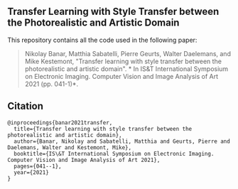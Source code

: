## Transfer Learning with Style Transfer between the Photorealistic and Artistic Domain


This repository contains all the code used in the following paper:

> Nikolay Banar,  Matthia Sabatelli, Pierre Geurts, Walter Daelemans, and Mike Kestemont, "Transfer learning with style transfer between the photorealistic and artistic domain". * In IS&T International Symposium on Electronic Imaging. Computer Vision and Image Analysis of Art 2021 (pp. 041-1)*.


## Citation

```
@inproceedings{banar2021transfer,
  title={Transfer learning with style transfer between the photorealistic and artistic domain},
  author={Banar, Nikolay and Sabatelli, Matthia and Geurts, Pierre and Daelemans, Walter and Kestemont, Mike},
  booktitle={IS\&T International Symposium on Electronic Imaging. Computer Vision and Image Analysis of Art 2021},
  pages={041--1},
  year={2021}
}
```
